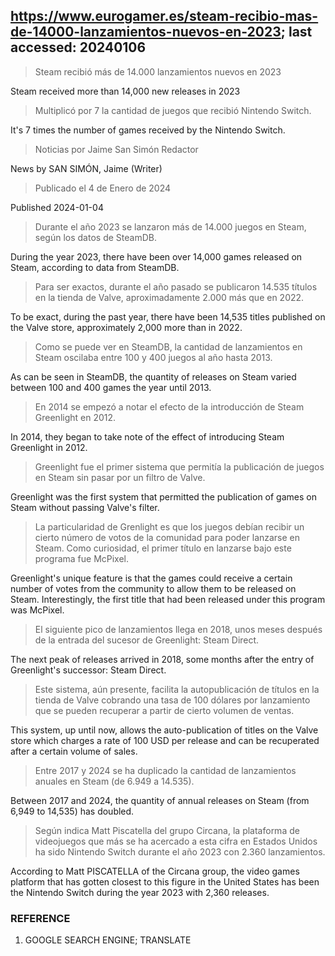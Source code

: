 ## https://www.eurogamer.es/steam-recibio-mas-de-14000-lanzamientos-nuevos-en-2023; last accessed: 20240106

> Steam recibió más de 14.000 lanzamientos nuevos en 2023

Steam received more than 14,000 new releases in 2023

> Multiplicó por 7 la cantidad de juegos que recibió Nintendo Switch.

It's 7 times the number of games received by the Nintendo Switch.

> Noticias por Jaime San Simón Redactor

News by SAN SIMÓN, Jaime (Writer)

> Publicado el 4 de Enero de 2024

Published 2024-01-04

> Durante el año 2023 se lanzaron más de 14.000 juegos en Steam, según los datos de SteamDB.

During the year 2023, there have been over 14,000 games released on Steam, according to data from SteamDB.

> Para ser exactos, durante el año pasado se publicaron 14.535 títulos en la tienda de Valve, aproximadamente 2.000 más que en 2022.

To be exact, during the past year, there have been 14,535 titles published on the Valve store, approximately 2,000 more than in 2022.

> Como se puede ver en SteamDB, la cantidad de lanzamientos en Steam oscilaba entre 100 y 400 juegos al año hasta 2013.

As can be seen in SteamDB, the quantity of releases on Steam varied between 100 and 400 games the year until 2013.

> En 2014 se empezó a notar el efecto de la introducción de Steam Greenlight en 2012. 

In 2014, they began to take note of the effect of introducing Steam Greenlight in 2012.

> Greenlight fue el primer sistema que permitía la publicación de juegos en Steam sin pasar por un filtro de Valve. 

Greenlight was the first system that permitted the publication of games on Steam without passing Valve's filter.

> La particularidad de Grenlight es que los juegos debían recibir un cierto número de votos de la comunidad para poder lanzarse en Steam. Como curiosidad, el primer título en lanzarse bajo este programa fue McPixel. 

Greenlight's unique feature is that the games could receive a certain number of votes from the community to allow them to be released on Steam. Interestingly, the first title that had been released under this program was McPixel.

> El siguiente pico de lanzamientos llega en 2018, unos meses después de la entrada del sucesor de Greenlight: Steam Direct. 

The next peak of releases arrived in 2018, some months after the entry of Greenlight's successor: Steam Direct.

> Este sistema, aún presente, facilita la autopublicación de títulos en la tienda de Valve cobrando una tasa de 100 dólares por lanzamiento que se pueden recuperar a partir de cierto volumen de ventas.

This system, up until now, allows the auto-publication of titles on the Valve store which charges a rate of 100 USD per release and can be recuperated after a certain volume of sales. 

> Entre 2017 y 2024 se ha duplicado la cantidad de lanzamientos anuales en Steam (de 6.949 a 14.535).

Between 2017 and 2024, the quantity of annual releases on Steam (from 6,949 to 14,535) has doubled.

> Según indica Matt Piscatella del grupo Circana, la plataforma de videojuegos que más se ha acercado a esta cifra en Estados Unidos ha sido Nintendo Switch durante el año 2023 con 2.360 lanzamientos.

According to Matt PISCATELLA of the Circana group, the video games platform that has gotten closest to this figure in the United States has been the Nintendo Switch during the year 2023 with 2,360 releases.

### REFERENCE

1) GOOGLE SEARCH ENGINE; TRANSLATE